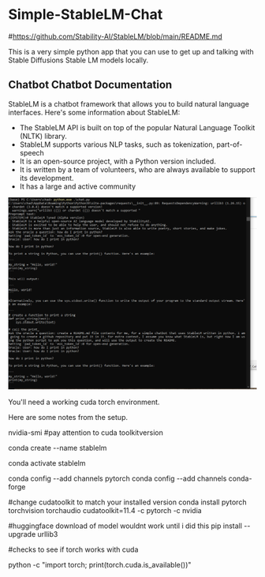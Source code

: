 # Simple-StableLM-Chat


#https://github.com/Stability-AI/StableLM/blob/main/README.md


This is a very simple python app that you can use to get up and talking with Stable Diffusions Stable LM models locally.



Chatbot Chatbot Documentation
---------------

StableLM is a chatbot framework that allows you to build natural language interfaces. Here's some information about StableLM:

* The StableLM API is built on top of the popular Natural Language Toolkit (NLTK) library.
* StableLM supports various NLP tasks, such as tokenization, part-of-speech
* It is an open-source project, with a Python version included.
* It is written by a team of volunteers, who are always available to support its development.
* It has a large and active community


![Working](https://github.com/astrobleem/Simple-StableLM-Chat/blob/a9dd3d307d6dad140d7775f9badf635ba2861f12/working.bmp)

You'll need a working cuda torch environment.



Here are some notes from the setup.


nvidia-smi
#pay attention to cuda toolkitversion

conda create --name stablelm

conda activate stablelm





conda config --add channels pytorch
conda config --add channels conda-forge


#change cudatoolkit to match your installed version
conda install pytorch torchvision torchaudio cudatoolkit=11.4 -c pytorch -c nvidia

#huggingface download of model wouldnt work until i did this
pip install --upgrade urllib3

#checks to see if torch works with cuda

python -c "import torch; print(torch.cuda.is_available())"

